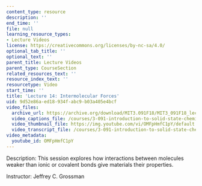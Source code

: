 ```yaml
---
content_type: resource
description: ''
end_time: ''
file: null
learning_resource_types:
- Lecture Videos
license: https://creativecommons.org/licenses/by-nc-sa/4.0/
optional_tab_title: ''
optional_text: ''
parent_title: Lecture Videos
parent_type: CourseSection
related_resources_text: ''
resource_index_text: ''
resourcetype: Video
start_time: ''
title: 'Lecture 14: Intermolecular Forces'
uid: 9d52e86a-ed18-934f-abc9-b03a405e4bcf
video_files:
  archive_url: https://archive.org/download/MIT3.091F18/MIT3_091F18_lec14_300k.mp4
  video_captions_file: /courses/3-091-introduction-to-solid-state-chemistry-fall-2018/OMFpHmfC1pY_captions.webvtt
  video_thumbnail_file: https://img.youtube.com/vi/OMFpHmfC1pY/default.jpg
  video_transcript_file: /courses/3-091-introduction-to-solid-state-chemistry-fall-2018/OMFpHmfC1pY_transcript.pdf
video_metadata:
  youtube_id: OMFpHmfC1pY
---
```


Description: This session explores how interactions between molecules weaker than ionic or covalent bonds give materials their properties.

Instructor: Jeffrey C. Grossman


